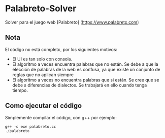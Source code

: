# Palabreto-Solver
Solver para el juego web [Palabreto] (https://www.palabreto.com)

## Nota
El código no está completo, por los siguientes motivos:
- El UI es tan solo con consola.
- El algoritmo a veces encuentra palabras que no están. Se debe a que la elección de palabras de la web es confusa, ya que existe un conjunto de reglas que no aplican siempre
- El algoritmo a veces no encuentra palabras que si están. Se cree que se debe a diferencias de dialectos. Se trabajará en ello cuando tenga tiempo.

## Como ejecutar el código
Simplemente compilar el código, con g++ por ejemplo:
```cpp
g++ -o exe palabreto.cc
./palabreto
```
